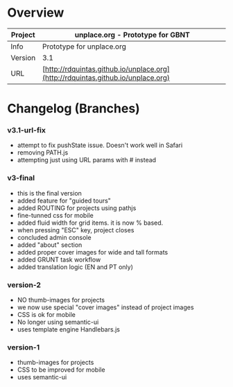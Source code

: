 # Overview

Project | unplace.org - Prototype for GBNT
--- | ---
Info | Prototype for unplace.org
Version | 3.1
URL | [http://rdquintas.github.io/unplace.org](http://rdquintas.github.io/unplace.org)

# Changelog (Branches)
### v3.1-url-fix
- attempt to fix pushState issue. Doesn't work well in Safari
- removing PATH.js
- attempting just using URL params with # instead

### v3-final
- this is the final version
- added feature for "guided tours"
- added ROUTING for projects using pathjs
- fine-tunned css for mobile
- added fluid width for grid items. it is now % based.
- when pressing "ESC" key, project closes
- concluded admin console
- added "about" section
- added proper cover images for wide and tall formats
- added GRUNT task workflow
- added translation logic (EN and PT only)

### version-2
- NO thumb-images for projects
- we now use special "cover images" instead of project images
- CSS is ok for mobile
- No longer using semantic-ui
- uses template engine Handlebars.js

### version-1
- thumb-images for projects
- CSS to be improved for mobile
- uses semantic-ui


